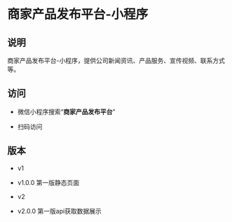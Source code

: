 ﻿# 商家产品发布平台-小程序

## 说明
商家产品发布平台-小程序，提供公司新闻资讯、产品服务、宣传视频、联系方式等。

## 访问
 * 微信小程序搜索“**商家产品发布平台**”

 * 扫码访问


## 版本
* v1
 * v1.0.0 第一版静态页面

* v2
 * v2.0.0 第一版api获取数据展示


